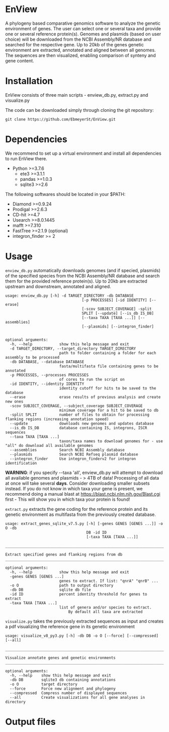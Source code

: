 # EnView
A phylogeny based comparative genomics software to analyze the genetic environment of genes. The user can select one or several taxa and provide one or several reference protein(s). Genomes and plasmids (based on user choice) will be downloaded from the NCBI Assembly/NR database and searched for the respective gene. Up to 20kb of the genes genetic environment are extracted, annotated and aligned between all genomes. The sequences are then visualized, enabling comparison of synteny and gene content.

# Installation

EnView consists of three main scripts - enview_db.py, extract.py and visualize.py

The code can be downloaded simply through cloning the git repository:

`git clone https://github.com/EbmeyerSt/EnView.git`

# Dependencies

We recommend to set up a virtual environment and install all dependencies to run EnView there.

* Python >=3.7.6
  * ete3 >=3.1.1
  * pandas >=1.0.3
  * sqlite3 >=2.6
  
The following softwares should be located in your $PATH:
  
* Diamond >=0.9.24
* Prodigal >=2.6.3
* CD-hit >=4.7
* Usearch >=8.0.1445
* mafft >=7.310
* FastTree >=2.1.9
(optional)
* integron_finder >= 2


# Usage

`enview_db.py` automatically downloads genomes (and if specied, plasmids) of the specified species from the NCBI Assembly/NR database and search them for the provided reference protein(s). Up to 20kb are extracted upstream and downstream, annotated and aligned.

```
usage: enview_db.py [-h] -d TARGET_DIRECTORY -db DATABASE
                                  [-p PROCESSES] [-id IDENTITY] [--erase]
                                  [-scov SUBJECT_COVERAGE] -split
                                  SPLIT [--update] [--is_db IS_DB]
                                  [--taxa TAXA [TAXA ...]] [--assemblies]
                                  [--plasmids] [--integron_finder]


optional arguments:
  -h, --help            show this help message and exit
  -d TARGET_DIRECTORY, --target_directory TARGET_DIRECTORY
                        path to folder containing a folder for each assembly to be processed
  -db DATABASE, --database DATABASE
                        fasta/multifasta file containing genes to be annotated
  -p PROCESSES, --processes PROCESSES
                        of cores to run the script on
  -id IDENTITY, --identity IDENTITY
                        identity cutoff for hits to be saved to the database
  --erase               erase results of previous analysis and create new ones
  -scov SUBJECT_COVERAGE, --subject_coverage SUBJECT_COVERAGE
                        minimum coverage for a hit to be saved to db
  -split SPLIT          number of files to obtain for processing flanking regions (increasing annotation speed)
  --update              downloads new genomes and updates database
  --is_db IS_DB         database containing IS, integrons, ISCR sequences
  --taxa TAXA [TAXA ...]
                        taxon/taxa names to download genomes for - use "all" do download all available genomes
  --assemblies          Search NCBI Assembly database 
  --plasmids            Search NCBI Refseq plasmid database
  --integron_finder     Use integron_finderv2 for integron identification
  ```

**WARNING**: if you specify --taxa 'all', enview_db.py will attempt to download all available genomes and plasmids - > 4TB of data! Processing of all data at once will take several **days**. Consider downloading smaller subsets instead. If you do not know in which taxa your gene is present, we recommend doing a manual blast at https://blast.ncbi.nlm.nih.gov/Blast.cgi first - This will show you in which taxa your protein is found!

`extract.py` extracts the gene coding for the reference protein and its genetic environment as multifasta from the previously created database.

```
usage: extract_genes_sqlite_v7.5.py [-h] [-genes GENES [GENES ...]] -o O -db
                                    DB -id ID
                                    [-taxa TAXA [TAXA ...]]

________________________________________________________________________________

Extract specified genes and flanking regions from db	
________________________________________________________________________________

optional arguments:
  -h, --help            show this help message and exit
  -genes GENES [GENES ...]
                        genes to extract. If list: "qnrA" "qnrB" ...
  -o O                  path to output directory
  -db DB                sqlite db file
  -id ID                percent identity threshold for genes to extract
  -taxa TAXA [TAXA ...]
                        list of genera and/or species to extract.
                        	By default all taxa are extracted
```

`visualize.py` takes the previously extracted sequences as input and creates a pdf visualizing the reference gene in its genetic environment

```
usage: visualize_v8_py3.py [-h] -db DB -o O [--force] [--compressed] [--all]

________________________________________________________________________________

Visualize annotate genes and genetic environments
________________________________________________________________________________

optional arguments:
  -h, --help    show this help message and exit
  -db DB        sqlite3 db containing annotations
  -o O          target directory
  --force       Force new alignment and phylogeny
  --compressed  Compress number of displayed sequences
  --all         Create visualizations for all gene analyses in directory
```


# Output files
